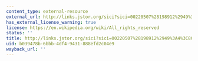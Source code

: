 ```yaml
---
content_type: external-resource
external_url: http://links.jstor.org/sici?sici=00220507%28198912%2949%3A4%3C803%3ACACTEO%3E2.0.CO%3B2-9
has_external_license_warning: true
license: https://en.wikipedia.org/wiki/All_rights_reserved
status: ''
title: http://links.jstor.org/sici?sici=00220507%28198912%2949%3A4%3C803%3ACACTEO%3E2.0.CO%3B2-9
uid: b039478b-6bbb-4df4-9431-888efd2c04e9
wayback_url: ''
---
```

